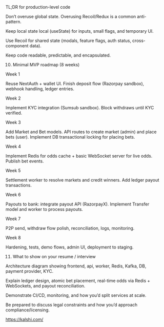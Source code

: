 TL;DR for production-level code

Don’t overuse global state. Overusing Recoil/Redux is a common anti-pattern.

Keep local state local (useState) for inputs, small flags, and temporary UI.

Use Recoil for shared state (modals, feature flags, auth status, cross-component data).

Keep code readable, predictable, and encapsulated.



10) Minimal MVP roadmap (8 weeks)

Week 1

Reuse NextAuth + wallet UI. Finish deposit flow (Razorpay sandbox), webhook handling, ledger entries.

Week 2

Implement KYC integration (Sumsub sandbox). Block withdraws until KYC verified.

Week 3

Add Market and Bet models. API routes to create market (admin) and place bets (user). Implement DB transactional locking for placing bets.

Week 4

Implement Redis for odds cache + basic WebSocket server for live odds. Publish bet events.

Week 5

Settlement worker to resolve markets and credit winners. Add ledger payout transactions.

Week 6

Payouts to bank: integrate payout API (RazorpayX). Implement Transfer model and worker to process payouts.

Week 7

P2P send, withdraw flow polish, reconciliation, logs, monitoring.

Week 8

Hardening, tests, demo flows, admin UI, deployment to staging.

11) What to show on your resume / interview

Architecture diagram showing frontend, api, worker, Redis, Kafka, DB, payment provider, KYC.

Explain ledger design, atomic bet placement, real-time odds via Redis + WebSockets, and payout reconciliation.

Demonstrate CI/CD, monitoring, and how you’d split services at scale.

Be prepared to discuss legal constraints and how you’d approach compliance/licensing.









https://kalshi.com/